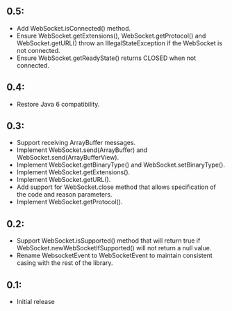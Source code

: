 ## 0.5:

* Add WebSocket.isConnected() method.
* Ensure WebSocket.getExtensions(), WebSocket.getProtocol() and WebSocket.getURL() throw an
  IllegalStateException if the WebSocket is not connected.
* Ensure WebSocket.getReadyState() returns CLOSED when not connected.

## 0.4:

* Restore Java 6 compatibility.

## 0.3:

* Support receiving ArrayBuffer messages.
* Implement WebSocket.send(ArrayBuffer) and WebSocket.send(ArrayBufferView).
* Implement WebSocket.getBinaryType() and WebSocket.setBinaryType().
* Implement WebSocket.getExtensions().
* Implement WebSocket.getURL().
* Add support for WebSocket.close method that allows specification of the code and reason parameters.
* Implement WebSocket.getProtocol().

## 0.2:

* Support WebSocket.isSupported() method that will return true if WebSocket.newWebSocketIfSupported()
  will not return a null value.
* Rename WebsocketEvent to WebSocketEvent to maintain consistent casing with the rest of the library.

## 0.1:

* Initial release

